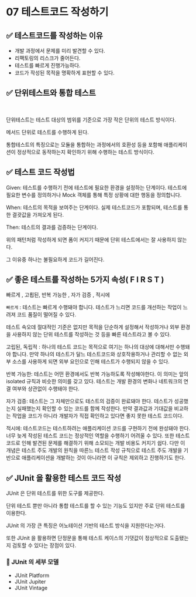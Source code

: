 # 07 테스트코드 작성하기



## ✅ 테스트코드를 작성하는 이유

* 개발 과정에서 문제를 미리 발견할 수 있다.
* 리팩토링의 리스크가 줄어든다.
* 테스트를 빠르게 진행가능하다.
* 코드가 작성된 목적을 명확하게 표현할 수 있다.

## ✅ 단위테스트와 통합 테스트

<figure><img src=".gitbook/assets/스크린샷 2023-11-29 오후 11.47.46.png" alt="" width="375"><figcaption></figcaption></figure>

단위테스트는 테스트 대상의 범위를 기준으로 가장 작은 단위의 테스트 방식이다.

메서드 단위로 테스트를 수행하게 된다.

통합테스트의 특징으로는 모듈을 통합하는 과정에서의 호환성 등을 포함해 애플리케이션이 정상적으로 동작하는지 확인하기 위해 수행하는 테스트 방식이다.



## ✅ 테스트 코드 작성법

Given: 테스트를 수행하기 전에 테스트에 필요한 환경을 설정하는 단계이다. 테스트에 필요한 변수를 정의하거나 Mock 객체를 통해 특정 상황에 대한 행동을 정의합니다.

When: 테스트의 목적을 보여주는 단계이다. 실제 테스트코드가 포함되며, 테스트를 통한 결괏값을 가져오게 된다.

Then: 테스트의 결과를 검증하는 단계이다.

위의 패턴처럼 작성하게  되면 폼이 커지기 때문에 단위 테스트에서는 잘 사용하지 않는다.

그 이유중 하나는 불필요하게 코드가 길어진다.



## ✅ 좋은 테스트를 작성하는 5가지 속성( F I R S T )

빠르게 , 고룁된, 반복 가능한 , 자가 검증 , 적시에



`빠르게` : 테스트는 빠르게 수행돼야 합니다. 테스트가 느리면 코드를 개선하는 작업이 느려져 코드 품질이 떨어질 수 있다.

테스트 속오데 절대적인 기준은 없지만 목적을 단순하게 설정해서 작성하거나 외부 환경을 사용하지 않는 단위 테스트를 작성하는 것 등을 빠른 테스트라고 볼 수 있다.



고립된, 독립적 : 하나의 테스트 코드는 목적으로 여기는 하나의 대상에 대해서만 수행돼야 합니다. 만약 하나의 테스트가 달느 테스트코드와 상호작용하거나 관리할 수 없는 외부 소스를 사용하게 되면 외부 요인으로 인해 테스트가 수행되지 않을 수 있다.



반복 가능한: 테스트는 어떤 환경에서도 반복 가능하도록 작성해야한다. 이 의미는 앞의 isolated 규칙과 비슷한 의미를 갖고 있다. 테스트는 개발 환경의 변화나 네트워크의 연결 여부와 상관없이 수행돼야 한다.



자가 검증: 테스트는 그 자체만으로도 테스트의 검증이 완료돼야 한다. 테스트가 성공했는지 실패했는지 확인할 수 있는 코드를 함께 작성한다.  만약 결과값과 기대값을 비교하는 작업을 코드가 아니라 개발자가 직접 확인하고 있다면 좋지 못한 테스트 코드이다.



적시에: 테스트코드는 테스트하려는 애플리케이션 코드를 구현하기 전에 완성돼야 한다. 너무 늦게 작성된 테스트 코드는 정상적인 역할을 수행하기 어려울 수 있다. 또한 테스트 코드로 인해 발견된 문제를 해결하기 위해 소모되는 개발 비용도 커지기 쉽다. 다만 이 개념은 테스트 주도 개발의 원칙을 따른느 테스트 작성 규칙으로 테스트 주도 개발을 기반으로 애플리케이션을 개발하는 것이 아니라면 이 규칙은 제외하고 진행하기도 한다.



## ✅ JUnit 을 활용한 테스트 코드 작성

JUnit 은 단위 테스트를 위한 도구를 제공한다.

단위 테스트 뿐만 아니라 통합 테스트를 할 수 있는 기능도 있지만 주로 단위 테스트를 이용한다.

JUnit 의 가장 큰 특징은 어노테이션 기반의 테스트 방식을 지원한다는거다.

또한 JUnit 을 활용하면 단정문을 통해 테스트 케이스의 기댓값이 정상적으로 도출됐는지 검토할 수 있다는 장점이 있다.

### 📌 JUnit 의 세부 모델

* JUnit Platform
* JUnit Jupiter
* JUnit Vintage
